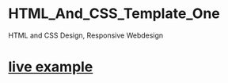 # HTML_And_CSS_Template_One
HTML and CSS Design, Responsive Webdesign

# [live example](https://baraa-abushammala.github.io/HTML_And_CSS_Template_One/)



